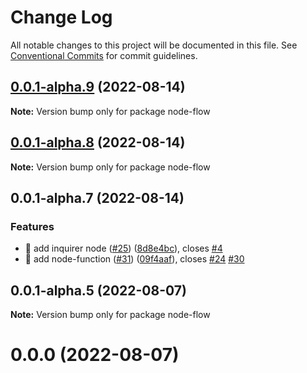 # Change Log

All notable changes to this project will be documented in this file.
See [Conventional Commits](https://conventionalcommits.org) for commit guidelines.

## [0.0.1-alpha.9](https://github.com/WayneGongCN/node-flow/compare/v0.0.1-alpha.8...v0.0.1-alpha.9) (2022-08-14)

**Note:** Version bump only for package node-flow





## [0.0.1-alpha.8](https://github.com/WayneGongCN/node-flow/compare/v0.0.1-alpha.7...v0.0.1-alpha.8) (2022-08-14)

**Note:** Version bump only for package node-flow





## 0.0.1-alpha.7 (2022-08-14)


### Features

* 🎸 add inquirer node ([#25](https://github.com/WayneGongCN/node-flow/issues/25)) ([8d8e4bc](https://github.com/WayneGongCN/node-flow/commit/8d8e4bc89a05bcda3abcf23b5c4ee573c000da4d)), closes [#4](https://github.com/WayneGongCN/node-flow/issues/4)
* 🎸 add node-function ([#31](https://github.com/WayneGongCN/node-flow/issues/31)) ([09f4aaf](https://github.com/WayneGongCN/node-flow/commit/09f4aaf88c518563234fa7dcadc738d97b43cec8)), closes [#24](https://github.com/WayneGongCN/node-flow/issues/24) [#30](https://github.com/WayneGongCN/node-flow/issues/30)





## 0.0.1-alpha.5 (2022-08-07)

**Note:** Version bump only for package node-flow





# 0.0.0 (2022-08-07)
